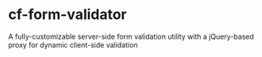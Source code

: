 # cf-form-validator
A fully-customizable server-side form validation utility with a jQuery-based proxy for dynamic client-side validation
